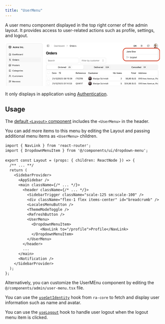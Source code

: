 ```yaml
---
title: "UserMenu"
---
```


A user menu component displayed in the top right corner of the admin layout. It provides access to user-related actions such as profile, settings, and logout.

![User Menu](./images/user-menu.jpg)

It only displays in application using [Authentication](./Authentication.md).

## Usage

The [default `<Layout>` component](./Layout.md) includes the `<UserMenu>` in the header.

You can add more items to this menu by editing the Layout and passing additional menu items as `<UserMenu>` children.

```tsx {1-2,16-20} title="@/components/admin/layout.tsx"
import { NavLink } from 'react-router';
import { DropdownMenuItem } from '@/components/ui/dropdown-menu';

export const Layout = (props: { children: ReactNode }) => {
  /** ... **/
  return (
    <SidebarProvider>
      <AppSidebar />
      <main className={/* ... */}>
        <header className={/* ... */}>
          <SidebarTrigger className="scale-125 sm:scale-100" />
          <div className="flex-1 flex items-center" id="breadcrumb" />
          <LocalesMenuButton />
          <ThemeModeToggle />
          <RefreshButton />
          <UserMenu>
            <DropdownMenuItem>
                <NavLink to="/profile">Profile</NavLink>
            </DropdownMenuItem>
          </UserMenu>
        </header>
        ...
      </main>
      <Notification />
    </SidebarProvider>
  );
};
```

Alternatively, you can customize the UserMEnu component by editing the `@/components/admin/user-menu.tsx` file.

You can use the [`useGetIdentity`](https://marmelab.com/ra-core/usegetidentity/) hook from `ra-core` to fetch and display user information such as name and avatar.

You can use the [`useLogout`](https://marmelab.com/ra-core/uselogout/) hook to handle user logout when the logout menu item is clicked.
